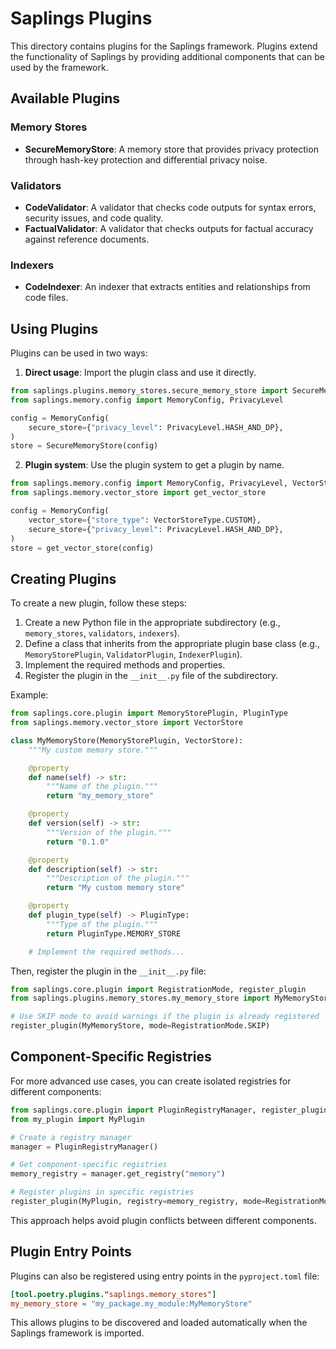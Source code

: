 # Saplings Plugins

This directory contains plugins for the Saplings framework. Plugins extend the functionality of Saplings by providing additional components that can be used by the framework.

## Available Plugins

### Memory Stores

- **SecureMemoryStore**: A memory store that provides privacy protection through hash-key protection and differential privacy noise.

### Validators

- **CodeValidator**: A validator that checks code outputs for syntax errors, security issues, and code quality.
- **FactualValidator**: A validator that checks outputs for factual accuracy against reference documents.

### Indexers

- **CodeIndexer**: An indexer that extracts entities and relationships from code files.

## Using Plugins

Plugins can be used in two ways:

1. **Direct usage**: Import the plugin class and use it directly.

```python
from saplings.plugins.memory_stores.secure_memory_store import SecureMemoryStore
from saplings.memory.config import MemoryConfig, PrivacyLevel

config = MemoryConfig(
    secure_store={"privacy_level": PrivacyLevel.HASH_AND_DP},
)
store = SecureMemoryStore(config)
```

2. **Plugin system**: Use the plugin system to get a plugin by name.

```python
from saplings.memory.config import MemoryConfig, PrivacyLevel, VectorStoreType
from saplings.memory.vector_store import get_vector_store

config = MemoryConfig(
    vector_store={"store_type": VectorStoreType.CUSTOM},
    secure_store={"privacy_level": PrivacyLevel.HASH_AND_DP},
)
store = get_vector_store(config)
```

## Creating Plugins

To create a new plugin, follow these steps:

1. Create a new Python file in the appropriate subdirectory (e.g., `memory_stores`, `validators`, `indexers`).
2. Define a class that inherits from the appropriate plugin base class (e.g., `MemoryStorePlugin`, `ValidatorPlugin`, `IndexerPlugin`).
3. Implement the required methods and properties.
4. Register the plugin in the `__init__.py` file of the subdirectory.

Example:

```python
from saplings.core.plugin import MemoryStorePlugin, PluginType
from saplings.memory.vector_store import VectorStore

class MyMemoryStore(MemoryStorePlugin, VectorStore):
    """My custom memory store."""

    @property
    def name(self) -> str:
        """Name of the plugin."""
        return "my_memory_store"

    @property
    def version(self) -> str:
        """Version of the plugin."""
        return "0.1.0"

    @property
    def description(self) -> str:
        """Description of the plugin."""
        return "My custom memory store"

    @property
    def plugin_type(self) -> PluginType:
        """Type of the plugin."""
        return PluginType.MEMORY_STORE

    # Implement the required methods...
```

Then, register the plugin in the `__init__.py` file:

```python
from saplings.core.plugin import RegistrationMode, register_plugin
from saplings.plugins.memory_stores.my_memory_store import MyMemoryStore

# Use SKIP mode to avoid warnings if the plugin is already registered
register_plugin(MyMemoryStore, mode=RegistrationMode.SKIP)
```

## Component-Specific Registries

For more advanced use cases, you can create isolated registries for different components:

```python
from saplings.core.plugin import PluginRegistryManager, register_plugin
from my_plugin import MyPlugin

# Create a registry manager
manager = PluginRegistryManager()

# Get component-specific registries
memory_registry = manager.get_registry("memory")

# Register plugins in specific registries
register_plugin(MyPlugin, registry=memory_registry, mode=RegistrationMode.SKIP)
```

This approach helps avoid plugin conflicts between different components.

## Plugin Entry Points

Plugins can also be registered using entry points in the `pyproject.toml` file:

```toml
[tool.poetry.plugins."saplings.memory_stores"]
my_memory_store = "my_package.my_module:MyMemoryStore"
```

This allows plugins to be discovered and loaded automatically when the Saplings framework is imported.
